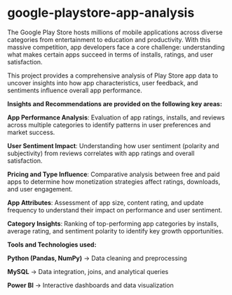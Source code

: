 # google-playstore-app-analysis
The Google Play Store hosts millions of mobile applications across diverse categories from entertainment to education and productivity. With this massive competition, app developers face a core challenge: understanding what makes certain apps succeed in terms of installs, ratings, and user satisfaction.

This project provides a comprehensive analysis of Play Store app data to uncover insights into how app characteristics, user feedback, and sentiments influence overall app performance. 

**Insights and Recommendations are provided on the following key areas:**

 **App Performance Analysis**: Evaluation of app ratings, installs, and reviews across multiple categories to identify patterns in user preferences and market success.
 
 **User Sentiment Impact**: Understanding how user sentiment (polarity and subjectivity) from reviews correlates with app ratings and overall satisfaction.
 
 **Pricing and Type Influence**: Comparative analysis between free and paid apps to determine how monetization strategies affect ratings, downloads, and user engagement.
 
 **App Attributes**: Assessment of app size, content rating, and update frequency to understand their impact on performance and user sentiment.
 
 **Category Insights**: Ranking of top-performing app categories by installs, average rating, and sentiment polarity to identify key growth opportunities.

**Tools and Technologies used:**

**Python (Pandas, NumPy)** → Data cleaning and preprocessing

**MySQL** → Data integration, joins, and analytical queries

**Power BI** → Interactive dashboards and data visualization
